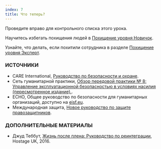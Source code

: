 ```yaml
---
index: 7
title: Что теперь?
---
```

Проведите вправо для контрольного списка этого урока.

Научитесь избегать похищения людей в [Похищение уровня Новичок](umbrella://incident-response/kidnapping/beginner).

Узнайте, что делать, если похитили сотрудника в разделе [Похищение уровня Эксперт](umbrella://incident-response/kidnapping/expert).

### ИСТОЧНИКИ

*   CARE International, [Руководство по безопасности и охране](https://www.eisf.eu/wp-content/uploads/2014/09/0614-Macpherson-2004-CARE-International-Safety-and-Security-Handbook.pdf).
*   Сеть гуманитарной практики, [Обзор передовой практики № 8: Управление эксплуатационной безопасностью в условиях насилия (пересмотренное издание).](http://odihpn.org/wp-content/uploads/2010/11/GPR_8_revised2.pdf).
*   ECHO, Общее руководство по безопасности для гуманитарных организаций, доступно на [eisf.eu](https://www.eisf.eu/library/generic-security-guide-for-humanitarian-organisations/).
*   Международная защита, [Новое руководство по защите правозащитников](https://www.protectioninternational.org/en/node/1106).

### ДОПОЛНИТЕЛЬНЫЕ МАТЕРИАЛЫ

*   Джуд Теббут, [Жизнь после плена: Руководство по реинтеграции](http://hostageuk.org/wp-content/uploads/2016/08/ReintegrationGuide_web.pdf), Hostage UK, 2016.